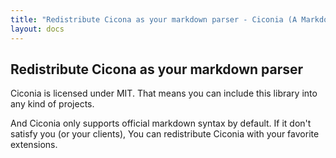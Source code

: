 ```yaml
---
title: "Redistribute Cicona as your markdown parser - Ciconia (A Markdown Parser"
layout: docs
---
```


<h2 class="title">Redistribute Cicona as your markdown parser</h2>

<p>Ciconia is licensed under MIT. That means you can include this library into any kind of projects.</p>
<p>
  And Ciconia only supports official markdown syntax by default.
  If it don't satisfy you (or your clients), You can redistribute Ciconia with your favorite extensions.
</p>